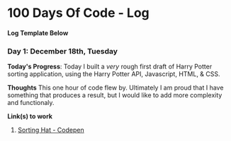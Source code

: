 # 100 Days Of Code - Log

#### Log Template Below
### Day 1: December 18th, Tuesday

**Today's Progress**: Today I built a *very* rough first draft of Harry Potter sorting application, using the Harry Potter API, Javascript, HTML, & CSS. 

**Thoughts**
This one hour of code flew by. Ultimately I am proud that I have something that produces a result, but I would like to add more complexity and functionaly.

**Link(s) to work**
1. [Sorting Hat - Codepen](https://codepen.io/amberbeebe916/pen/pqNgRR?editors=1010)
